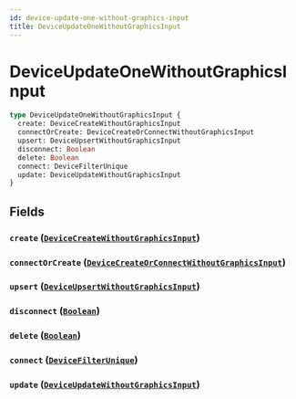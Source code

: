 ```yaml
---
id: device-update-one-without-graphics-input
title: DeviceUpdateOneWithoutGraphicsInput
---
```


 # DeviceUpdateOneWithoutGraphicsInput





```graphql
type DeviceUpdateOneWithoutGraphicsInput {
  create: DeviceCreateWithoutGraphicsInput
  connectOrCreate: DeviceCreateOrConnectWithoutGraphicsInput
  upsert: DeviceUpsertWithoutGraphicsInput
  disconnect: Boolean
  delete: Boolean
  connect: DeviceFilterUnique
  update: DeviceUpdateWithoutGraphicsInput
}
```


## Fields

### `create` ([`DeviceCreateWithoutGraphicsInput`](/inputs/device-create-without-graphics-input))




### `connectOrCreate` ([`DeviceCreateOrConnectWithoutGraphicsInput`](/inputs/device-create-or-connect-without-graphics-input))




### `upsert` ([`DeviceUpsertWithoutGraphicsInput`](/inputs/device-upsert-without-graphics-input))




### `disconnect` ([`Boolean`](/scalars/boolean))




### `delete` ([`Boolean`](/scalars/boolean))




### `connect` ([`DeviceFilterUnique`](/inputs/device-filter-unique))




### `update` ([`DeviceUpdateWithoutGraphicsInput`](/inputs/device-update-without-graphics-input))






